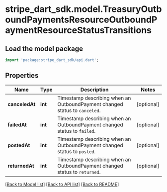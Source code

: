 # stripe_dart_sdk.model.TreasuryOutboundPaymentsResourceOutboundPaymentResourceStatusTransitions

## Load the model package
```dart
import 'package:stripe_dart_sdk/api.dart';
```

## Properties
Name | Type | Description | Notes
------------ | ------------- | ------------- | -------------
**canceledAt** | **int** | Timestamp describing when an OutboundPayment changed status to `canceled`. | [optional] 
**failedAt** | **int** | Timestamp describing when an OutboundPayment changed status to `failed`. | [optional] 
**postedAt** | **int** | Timestamp describing when an OutboundPayment changed status to `posted`. | [optional] 
**returnedAt** | **int** | Timestamp describing when an OutboundPayment changed status to `returned`. | [optional] 

[[Back to Model list]](../README.md#documentation-for-models) [[Back to API list]](../README.md#documentation-for-api-endpoints) [[Back to README]](../README.md)


